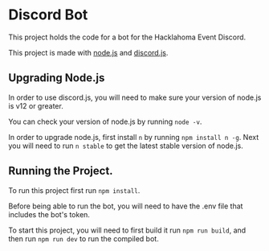 # Discord Bot

This project holds the code for a bot for the Hacklahoma Event Discord.

This project is made with [node.js](https://nodejs.org/) and [discord.js](https://discord.js.org/).

## Upgrading Node.js

In order to use discord.js, you will need to make sure your version of node.js is v12 or greater.

You can check your version of node.js by running `node -v`.

In order to upgrade node.js, first install `n` by running `npm install n -g`.
Next you will need to run `n stable` to get the latest stable version of node.js.


## Running the Project.

To run this project first run `npm install`.

Before being able to run the bot, you will need to have 
the .env file that includes the bot's token.

To start this project, you will need to first build it run `npm run build`, and then run `npm run dev` to run the compiled bot. 